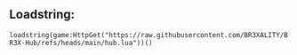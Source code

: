 ## Loadstring:
```loadstring(game:HttpGet("https://raw.githubusercontent.com/BR3XALITY/BR3X-Hub/refs/heads/main/hub.lua"))()```
